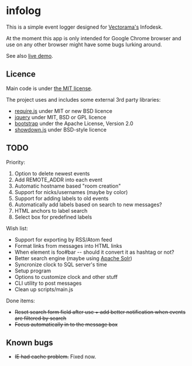 infolog
=======

This is a simple event logger designed for [Vectorama's](http://www.vectorama.info) Infodesk.

At the moment this app is only intended for Google Chrome browser and use on any other browser might have some bugs lurking around.

See also [live demo](http://dev.jhh.me/infolog/).

Licence
-------

Main code is under [the MIT license](https://github.com/jheusala/infolog/blob/master/LICENSE.txt).

The project uses and includes some external 3rd party libraries:

* [require.js](http://requirejs.org/) under MIT or new BSD licence
* [jquery](http://jquery.com/) under MIT, BSD or GPL licence
* [bootstrap](http://twitter.github.com/bootstrap/) under the Apache License, Version 2.0
* [showdown.js](https://github.com/coreyti/showdown) under BSD-style licence

TODO
----

Priority:

1. Option to delete newest events
2. Add REMOTE_ADDR into each event
3. Automatic hostname based "room creation"
4. Support for nicks/usernames (maybe by color)
5. Support for adding labels to old events
6. Automatically add labels based on search to new messages?
7. HTML anchors to label search
8. Select box for predefined labels

Wish list:

* Support for exporting by RSS/Atom feed
* Format links from messages into HTML links
* When element is foo#bar -- should it convert it as hashtag or not?
* Better search engine (maybe using [Apache Solr](http://lucene.apache.org/solr/))
* Syncronize clock to SQL server's time
* Setup program
* Options to customize clock and other stuff
* CLI utility to post messages
* Clean up scripts/main.js

Done items:

* <del>Reset search form field after use + add better notification when events are filtered by search</del>
* <del>Focus automatically in to the message box</del>

Known bugs
----------

* <del>IE had cache problem.</del> Fixed now.
